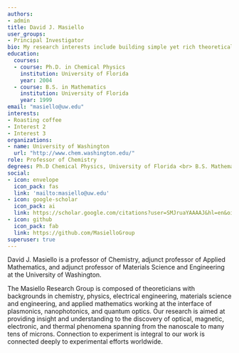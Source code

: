 ```yaml
---
authors:
- admin
title: David J. Masiello
user_groups:
- Principal Investigator
bio: My research interests include building simple yet rich theoretical models and numerical simulation tools to understand nanoscale optical, magnetic, electronic, and thermal phenomena mediated by surface plasmons.
education:
  courses:
  - course: Ph.D. in Chemical Physics
    institution: University of Florida
    year: 2004
  - course: B.S. in Mathematics
    institution: University of Florida
    year: 1999
email: "masiello@uw.edu"
interests:
- Roasting coffee
- Interest 2
- Interest 3
organizations:
- name: University of Washington 
  url: "http://www.chem.washington.edu/"
role: Professor of Chemistry
degrees: Ph.D Chemical Physics, University of Florida <br> B.S. Mathematics, University of Florida
social:
- icon: envelope
  icon_pack: fas
  link: 'mailto:masiello@uw.edu'
- icon: google-scholar
  icon_pack: ai
  link: https://scholar.google.com/citations?user=SMJruaYAAAAJ&hl=en&oi=ao
- icon: github
  icon_pack: fab
  link: https://github.com/MasielloGroup
superuser: true
---
```


David J. Masiello is a professor of Chemistry, adjunct professor of Applied Mathematics, and adjunct professor of Materials Science and Engineering at the University of Washington. 

The Masiello Research Group is composed of theoreticians with backgrounds in chemistry, physics, electrical engineering, materials science and engineering, and applied mathematics working at the interface of plasmonics, nanophotonics, and quantum optics. Our research is aimed at providing insight and understanding to the discovery of optical, magnetic, electronic, and thermal phenomena spanning from the nanoscale to many tens of microns. Connection to experiment is integral to our work is connected deeply to experimental efforts worldwide.
